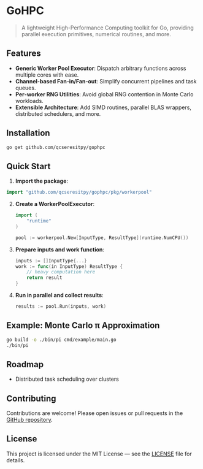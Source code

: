 # GoHPC

> A lightweight High-Performance Computing toolkit for Go, providing parallel execution primitives, numerical routines, and more.

## Features

* **Generic Worker Pool Executor**: Dispatch arbitrary functions across multiple cores with ease.
* **Channel‑based Fan‑in/Fan‑out**: Simplify concurrent pipelines and task queues.
* **Per‑worker RNG Utilities**: Avoid global RNG contention in Monte Carlo workloads.
* **Extensible Architecture**: Add SIMD routines, parallel BLAS wrappers, distributed schedulers, and more.

## Installation

```bash
go get github.com/qcseresitpy/gophpc
```

## Quick Start

1. **Import the package**:

```go
import "github.com/qcseresitpy/gophpc/pkg/workerpool"
```

2. **Create a WorkerPoolExecutor**:

   ```go
   import (
       "runtime"
   )

   pool := workerpool.New[InputType, ResultType](runtime.NumCPU())
   ```

3. **Prepare inputs and work function**:

   ```go
   inputs := []InputType{...}
   work := func(in InputType) ResultType {
       // heavy computation here
       return result
   }
   ```

4. **Run in parallel and collect results**:

   ```go
   results := pool.Run(inputs, work)
   ```

## Example: Monte Carlo π Approximation
```bash
go build -o ./bin/pi cmd/example/main.go
./bin/pi
```

## Roadmap

* Distributed task scheduling over clusters

## Contributing

Contributions are welcome! Please open issues or pull requests in the [GitHub repository](https://github.com/qcserestipy/gophpc).

## License

This project is licensed under the MIT License — see the [LICENSE](LICENSE) file for details.
